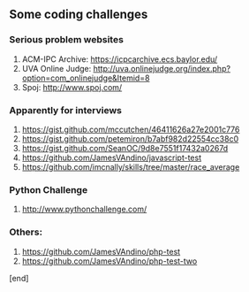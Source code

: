 ## Some coding challenges

### Serious problem websites

  1. ACM-IPC Archive: https://icpcarchive.ecs.baylor.edu/
  2. UVA Online Judge: http://uva.onlinejudge.org/index.php?option=com_onlinejudge&Itemid=8
  3. Spoj: http://www.spoj.com/

### Apparently for interviews

  1. https://gist.github.com/mccutchen/46411626a27e2001c776
  1. https://gist.github.com/petemiron/b7abf982d22554cc38c0
  1. https://gist.github.com/SeanOC/9d8e7551f17432a0267d
  1. https://github.com/JamesVAndino/javascript-test
  1. https://github.com/imcnally/skills/tree/master/race_average

### Python Challenge

  1. http://www.pythonchallenge.com/

### Others:

  1. https://github.com/JamesVAndino/php-test
  1. https://github.com/JamesVAndino/php-test-two

[end]
